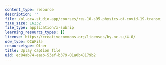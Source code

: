 ```yaml
---
content_type: resource
description: ''
file: /ol-ocw-studio-app/courses/res-10-s95-physics-of-covid-19-transmission-fall-2020/ec84ab74eaab53efb37901a0b48179b2_jz3HWBmruo.vtt
file_size: 16232
file_type: application/x-subrip
learning_resource_types: []
license: https://creativecommons.org/licenses/by-nc-sa/4.0/
ocw_type: OCWFile
resourcetype: Other
title: 3play caption file
uid: ec84ab74-eaab-53ef-b379-01a0b48179b2
---
```

